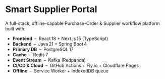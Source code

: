 # Smart Supplier Portal

A full-stack, offline-capable Purchase-Order & Supplier workflow platform built with:

* **Frontend** – React 18 + Next.js 15 (TypeScript)  
* **Backend** – Java 21 + Spring Boot 4  
* **Primary DB** – PostgreSQL 17  
* **Cache** – Redis 7  
* **Event Stream** – Kafka (Redpanda)  
* **CI/CD & Cloud** – GitHub Actions + Fly.io + Cloudflare Pages  
* **Offline** – Service Worker + IndexedDB queue  


